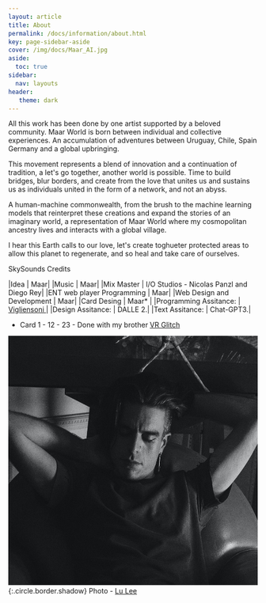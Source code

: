 ```yaml
---
layout: article
title: About
permalink: /docs/information/about.html
key: page-sidebar-aside
cover: /img/docs/Maar_AI.jpg
aside:
  toc: true
sidebar:
  nav: layouts
header:
   theme: dark
---
```


All this work has been done by one artist supported by a beloved community. Maar World is born between individual and collective experiences. An accumulation of adventures between Uruguay, Chile, Spain Germany and a global upbringing.

This movement represents a blend of innovation and a continuation of tradition, a let's go together, another world is possible.
Time to build bridges, blur borders, and create from the love that unites us and sustains us as individuals united in the form of a network, and not an abyss.

A human-machine commonwealth, from the brush to the machine learning models that reinterpret these creations and expand the stories of an imaginary world, a representation of Maar World where my cosmopolitan ancestry lives and interacts with a global village.

I hear this Earth calls to our love, let's create toghueter protected areas to allow this planet to regenerate, and so heal and take care of ourselves.

SkySounds Credits

|Idea | Maar|
|Music | Maar|
|Mix Master | I/O Studios - Nicolas Panzl and Diego Rey|
|ENT web player Programming | Maar|
|Web Design and Development | Maar|
|Card Desing | Maar* |
|Programming Assitance: | <a href="https://vigliensoni.com/" target="_blank"> Vigliensoni </a>| 
|Design Assitance: | DALLE 2.| 
|Text Assitance: | Chat-GPT3.|

* Card 1 - 12 - 23 - Done with my brother <a href="http://vrglit.ch " target="_blank"> VR Glitch </a>

![Image](/img/docs/001_maar.jpg){:.circle.border.shadow}
Photo - <a href="http://www.luleephoto.com" target="_blank">Lu Lee</a>


